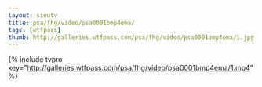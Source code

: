 ```yaml
--- 
layout: sieutv
title: psa/fhg/video/psa0001bmp4ema/
tags: [wtfpass]
thumb: http://galleries.wtfpass.com/psa/fhg/video/psa0001bmp4ema/1.jpg
---
```

{% include tvpro key="http://galleries.wtfpass.com/psa/fhg/video/psa0001bmp4ema/1.mp4" %} 
